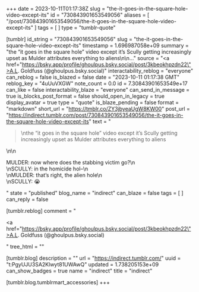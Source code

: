 +++
date = 2023-10-11T01:17:38Z
slug = "the-it-goes-in-the-square-hole-video-except-its"
id = "730843901653549056"
aliases = [ "/post/730843901653549056/the-it-goes-in-the-square-hole-video-except-its" ]
tags = [ ]
type = "tumblr-quote"

[tumblr]
id_string = "730843901653549056"
slug = "the-it-goes-in-the-square-hole-video-except-its"
timestamp = 1.696987058e+09
summary = "the “it goes in the square hole” video except it’s Scully getting increasingly upset as Mulder attributes everything to aliens\n\n..."
source = "<a href=\"https://bsky.app/profile/ghoulpus.bsky.social/post/3kbeokhpzdn22\">A.L. Goldfuss (@ghoulpus.bsky.social)</a>"
interactability_reblog = "everyone"
can_reblog = false
is_blazed = false
date = "2023-10-11 01:17:38 GMT"
reblog_key = "4uUuVXGW"
note_count = 0.0
id = 7.30843901653549e+17
can_like = false
interactability_blaze = "everyone"
can_send_in_message = true
is_blocks_post_format = false
should_open_in_legacy = true
display_avatar = true
type = "quote"
is_blaze_pending = false
format = "markdown"
short_url = "https://tmblr.co/ZY3jbyeaUgW8KW00"
post_url = "https://indirect.tumblr.com/post/730843901653549056/the-it-goes-in-the-square-hole-video-except-its"
text = "<blockquote><p>\nthe &ldquo;it goes in the square hole&rdquo; video except it&rsquo;s Scully getting increasingly upset as Mulder attributes everything to aliens</p></blockquote>\n\n<p>MULDER: now where does the stabbing victim go?\n<br/>\nSCULLY: in the homicide hol&ndash;\n<br/>\nMULDER: that&rsquo;s right, the alien hole\n<br/>\nSCULLY: 😭</p>"
state = "published"
blog_name = "indirect"
can_blaze = false
tags = [ ]
can_reply = false

[tumblr.reblog]
comment = "<p><a href=\"https://bsky.app/profile/ghoulpus.bsky.social/post/3kbeokhpzdn22\">A.L. Goldfuss (@ghoulpus.bsky.social)</a></p>"
tree_html = ""

[tumblr.blog]
description = ""
url = "https://indirect.tumblr.com/"
uuid = "t:PgyUJU3SA2Klwyt81UWAwQ"
updated = 1.738205153e+09
can_show_badges = true
name = "indirect"
title = "indirect"

[tumblr.blog.tumblrmart_accessories]
+++

